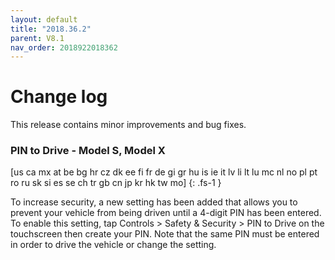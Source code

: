 ```yaml
---
layout: default
title: "2018.36.2"
parent: V8.1
nav_order: 2018922018362
---
```


# Change log

This release contains minor improvements and bug fixes.


### PIN to Drive  - Model S, Model X
[us ca mx at be bg hr cz dk ee fi fr de gi gr hu is ie it lv li lt lu mc nl no pl pt ro ru sk si es se ch tr gb cn jp kr hk tw mo]
{: .fs-1 }

To increase security, a new setting has been added that allows you to prevent your vehicle from being driven until a 4-digit PIN has been entered. To enable this setting, tap Controls > Safety & Security > PIN to Drive on the touchscreen then create your PIN. Note that the same PIN must be entered in order to drive the vehicle or change the setting.